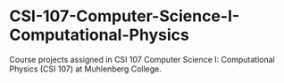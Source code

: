 # CSI-107-Computer-Science-I-Computational-Physics
Course projects assigned in CSI 107 Computer Science I: Computational Physics (CSI 107) at Muhlenberg College.
